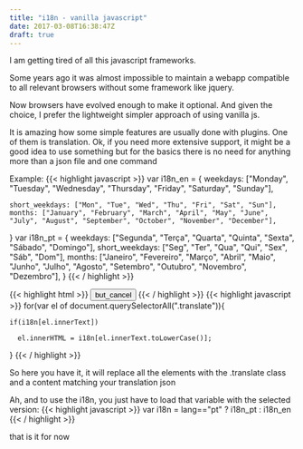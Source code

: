 ```yaml
---
title: "i18n - vanilla javascript"
date: 2017-03-08T16:38:47Z
draft: true
---
```


I am getting tired of all this javascript frameworks.

Some years ago it was almost impossible to maintain a webapp compatible to all relevant browsers without some framework like jquery.

Now browsers have evolved enough to make it optional. And given the choice, I prefer the lightweight simpler approach of using vanilla js.

It is amazing how some simple features are usually done with plugins. One of them is translation.
Ok, if you need more extensive support, it might be a good idea to use something but for the basics there is no need for anything more than a json file and one command

Example:
{{< highlight javascript >}}
var i18n_en = {
	weekdays: ["Monday", "Tuesday", "Wednesday", "Thursday", "Friday", "Saturday", "Sunday"],  
	short_weekdays: ["Mon", "Tue", "Wed", "Thu", "Fri", "Sat", "Sun"],
	months: ["January", "February", "March", "April", "May", "June", "July", "August", "September", "October", "November", "December"],
}
var i18n_pt = {
	weekdays: ["Segunda", "Terça", "Quarta", "Quinta", "Sexta", "Sábado", "Domingo"],
	short_weekdays: ["Seg", "Ter", "Qua", "Qui", "Sex", "Sáb", "Dom"],
	months: ["Janeiro", "Fevereiro", "Março", "Abril", "Maio", "Junho", "Julho", "Agosto", "Setembro", "Outubro", "Novembro", "Dezembro"],
}
{{< / highlight >}}

{{< highlight html >}}
<button id="butLoginCancel" class="mdc-button translate">but_cancel</button>
{{< / highlight >}}
{{< highlight javascript >}}
for(var el of document.querySelectorAll(".translate")){
    if(i18n[el.innerText])
      el.innerHTML = i18n[el.innerText.toLowerCase()];
}
{{< / highlight >}}

So here you have it, it will replace all the elements with the .translate class and a content matching your translation json

Ah, and to use the i18n, you just have to load that variable with the selected version:
{{< highlight javascript >}}
var i18n = lang=="pt" ? i18n_pt : i18n_en
{{< / highlight >}}

that is it for now
